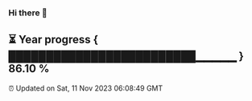 ### Hi there 👋
⏳ Year progress { █████████████████████████▁▁▁▁▁ } 86.10 %
---
⏰ Updated on Sat, 11 Nov 2023 06:08:49 GMT

